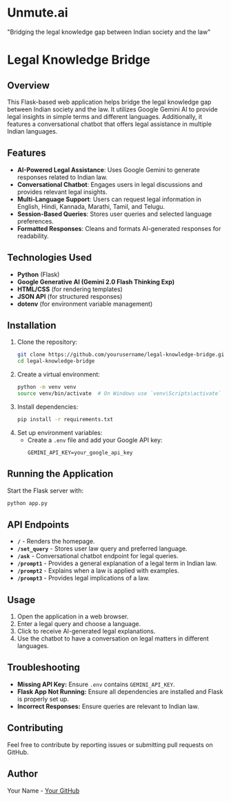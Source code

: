 # Unmute.ai
 "Bridging the legal knowledge gap between Indian society and the law"
# Legal Knowledge Bridge

## Overview
This Flask-based web application helps bridge the legal knowledge gap between Indian society and the law. It utilizes Google Gemini AI to provide legal insights in simple terms and different languages. Additionally, it features a conversational chatbot that offers legal assistance in multiple Indian languages.

## Features
- **AI-Powered Legal Assistance**: Uses Google Gemini to generate responses related to Indian law.
- **Conversational Chatbot**: Engages users in legal discussions and provides relevant legal insights.
- **Multi-Language Support**: Users can request legal information in English, Hindi, Kannada, Marathi, Tamil, and Telugu.
- **Session-Based Queries**: Stores user queries and selected language preferences.
- **Formatted Responses**: Cleans and formats AI-generated responses for readability.

## Technologies Used
- **Python** (Flask)
- **Google Generative AI (Gemini 2.0 Flash Thinking Exp)**
- **HTML/CSS** (for rendering templates)
- **JSON API** (for structured responses)
- **dotenv** (for environment variable management)

## Installation
1. Clone the repository:
   ```sh
   git clone https://github.com/yourusername/legal-knowledge-bridge.git
   cd legal-knowledge-bridge
   ```
2. Create a virtual environment:
   ```sh
   python -m venv venv
   source venv/bin/activate  # On Windows use `venv\Scripts\activate`
   ```
3. Install dependencies:
   ```sh
   pip install -r requirements.txt
   ```
4. Set up environment variables:
   - Create a `.env` file and add your Google API key:
     ```
     GEMINI_API_KEY=your_google_api_key
     ```

## Running the Application
Start the Flask server with:
```sh
python app.py
```

## API Endpoints
- **`/`** - Renders the homepage.
- **`/set_query`** - Stores user law query and preferred language.
- **`/ask`** - Conversational chatbot endpoint for legal queries.
- **`/prompt1`** - Provides a general explanation of a legal term in Indian law.
- **`/prompt2`** - Explains when a law is applied with examples.
- **`/prompt3`** - Provides legal implications of a law.

## Usage
1. Open the application in a web browser.
2. Enter a legal query and choose a language.
3. Click to receive AI-generated legal explanations.
4. Use the chatbot to have a conversation on legal matters in different languages.

## Troubleshooting
- **Missing API Key:** Ensure `.env` contains `GEMINI_API_KEY`.
- **Flask App Not Running:** Ensure all dependencies are installed and Flask is properly set up.
- **Incorrect Responses:** Ensure queries are relevant to Indian law.

## Contributing
Feel free to contribute by reporting issues or submitting pull requests on GitHub.


## Author
Your Name - [Your GitHub](https://github.com/ayushcodes404)

